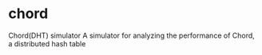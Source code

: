 chord
=====

Chord(DHT) simulator
A simulator for analyzing the performance of Chord, a distributed hash table


